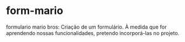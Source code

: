 # form-mario
formulario mario bros: Criação de um formulário.
À medida que for aprendendo nossas funcionalidades, pretendo incorporá-las no projeto.
